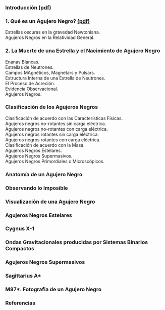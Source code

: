 ### Introducción [ (pdf) ](https://github.com/ashcat2005/Agujeros-Negros/raw/master/Introduccion.pdf)

### 1. Qué es un Agujero Negro?  [ (pdf) ](https://github.com/ashcat2005/Agujeros-Negros/raw/master/Capitulo_1.pdf)
Estrellas oscuras en la gravedad Newtoniana.\
Agujeros Negros en la Relatividad General.

### 2. La Muerte de una Estrella y el Nacimiento de Agujero Negro
Enanas Blancas.\
Estrellas de Neutrones.\
Campos MAgnéticos, Magnetars y Pulsars.\
Estructura Interna de una Estrella de Neutrones.\
El Proceso de Acreción.\
Evidencia Observacional.\
Agujeros Negros.

### Clasificación de los Agujeros Negros
Clasificación de acuerdo con las Características Físicas.\
Agujeros negros no-rotantes sin carga eléctrica.\
Agujeros negros no-rotantes con carga eléctrica.\
Agujeros negros rotantes sin carga eléctrica.\
Agujeros negros rotantes con carga eléctrica.\
Clasificación de acuerdo con la Masa.\
Agujeros Negros Estelares.\
Agujeros Negros Supermasivos.\
Agujeros Negros Primordiales o Microscópicos.

### Anatomía de un Agujero Negro

### Observando lo Imposible

### Visualización de una Agujero Negro

### Agujeros Negros Estelares

### Cygnus X-1

### Ondas Gravitacionales producidas por Sistemas Binarios Compactos

### Agujeros Negros Supermasivos

### Sagittarius A*

### M87*. Fotografia de un Agujero Negro

### Referencias
